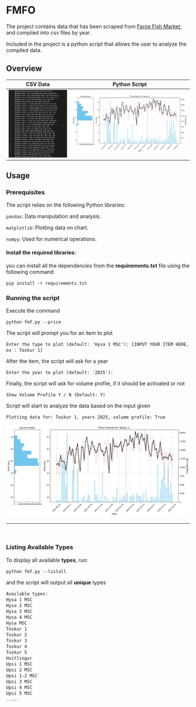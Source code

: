 # FMFO

The project contains data that has been scraped from [Faroe Fish Market](https://fmf.fo/), and compiled into csv files by year. 

Included in the project is a python script that allows the user to analyze the compiled data.

## Overview
| CSV Data | Python Script | 
| :---:   | :---: |
| ![Demo2](img/demo2.png) | ![Demo1](img/demo1.png)

## Usage

### Prerequisites
The script relies on the following Python libraries:

`pandas`: Data manipulation and analysis.

`matplotlib`: Plotting data on chart.

`numpy`: Used for numerical operations.

#### Install the required libraries:
you can install all the dependencies from the **requirements.txt** file using the following command:
```
pip install -r requirements.txt
```

### Running the script

Execute the command
```
python fmf.py --price
```

The script will prompt you for an item to plot
```
Enter the type to plot (default: 'Hysa 1 MSC'): [INPUT YOUR ITEM HERE, ex : Toskur 1]
```
After the item, the script will ask for a year
```
Enter the year to plot (default: '2025'): 
```
Finally, the script will ask for volume profile, if it should be activated or not
```
Show Volume Profile Y / N (Default: Y)
```
Script will start to analyze the data based on the input given
```
Plotting data for: Toskur 1, years 2025, volume profile: True
```
![Demo](img/demo1.png)

---
<br/>

### Listing Available Types

To display all available **types**, run:

```
python fmf.py --listall
```
and the script will output all **unique** types
```
Available types:
Hysa 1 MSC
Hysa 2 MSC
Hysa 3 MSC
Hysa 4 MSC
Hysa MSC
Toskur 1
Toskur 2
Toskur 3
Toskur 4
Toskur 5
Hvitlingur
Upsi 1 MSC
Upsi 2 MSC
Upsi 1-2 MSC
Upsi 3 MSC
Upsi 4 MSC
Upsi 5 MSC
.....
```